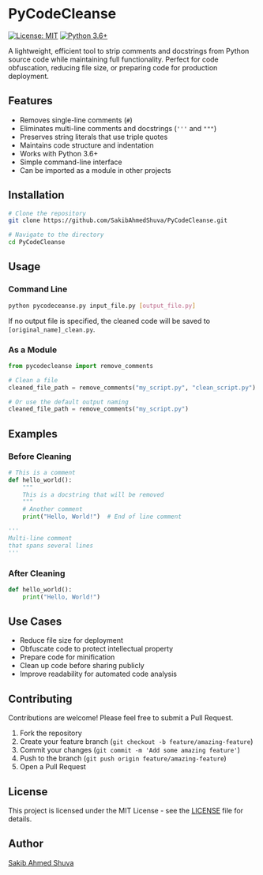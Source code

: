 # PyCodeCleanse

[![License: MIT](https://img.shields.io/badge/License-MIT-blue.svg)](https://opensource.org/licenses/MIT)
[![Python 3.6+](https://img.shields.io/badge/python-3.6+-blue.svg)](https://www.python.org/downloads/)

A lightweight, efficient tool to strip comments and docstrings from Python source code while maintaining full functionality. Perfect for code obfuscation, reducing file size, or preparing code for production deployment.

## Features

- Removes single-line comments (`#`)
- Eliminates multi-line comments and docstrings (`'''` and `"""`)
- Preserves string literals that use triple quotes
- Maintains code structure and indentation
- Works with Python 3.6+
- Simple command-line interface
- Can be imported as a module in other projects

## Installation

```bash
# Clone the repository
git clone https://github.com/SakibAhmedShuva/PyCodeCleanse.git

# Navigate to the directory
cd PyCodeCleanse
```

## Usage

### Command Line

```bash
python pycodeceanse.py input_file.py [output_file.py]
```

If no output file is specified, the cleaned code will be saved to `[original_name]_clean.py`.

### As a Module

```python
from pycodecleanse import remove_comments

# Clean a file
cleaned_file_path = remove_comments("my_script.py", "clean_script.py")

# Or use the default output naming
cleaned_file_path = remove_comments("my_script.py")
```

## Examples

### Before Cleaning

```python
# This is a comment
def hello_world():
    """
    This is a docstring that will be removed
    """
    # Another comment
    print("Hello, World!")  # End of line comment

'''
Multi-line comment
that spans several lines
'''
```

### After Cleaning

```python
def hello_world():
    print("Hello, World!")
```

## Use Cases

- Reduce file size for deployment
- Obfuscate code to protect intellectual property
- Prepare code for minification
- Clean up code before sharing publicly
- Improve readability for automated code analysis

## Contributing

Contributions are welcome! Please feel free to submit a Pull Request.

1. Fork the repository
2. Create your feature branch (`git checkout -b feature/amazing-feature`)
3. Commit your changes (`git commit -m 'Add some amazing feature'`)
4. Push to the branch (`git push origin feature/amazing-feature`)
5. Open a Pull Request

## License

This project is licensed under the MIT License - see the [LICENSE](LICENSE) file for details.

## Author

[Sakib Ahmed Shuva](https://github.com/SakibAhmedShuva)
